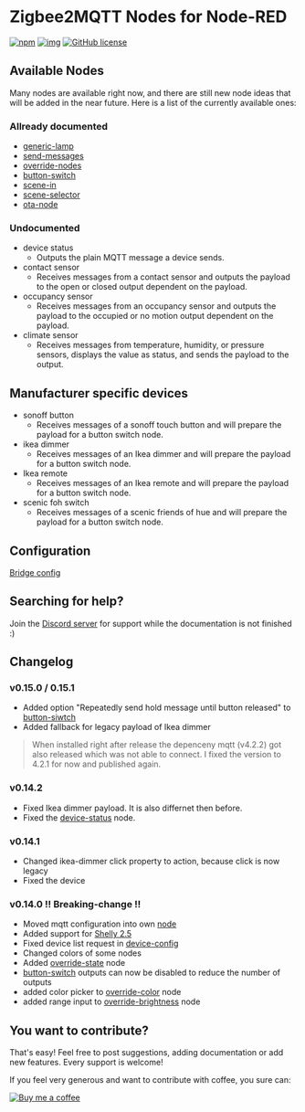 # Zigbee2MQTT Nodes for Node-RED

[![npm](https://img.shields.io/npm/v/node-red-contrib-zigbee2mqtt-devices?style=for-the-badge)](https://www.npmjs.com/package/node-red-contrib-zigbee2mqtt-devices)
[![img](https://img.shields.io/badge/Node--RED-node--red--contrib--zigbee2mqtt--devices-%23aa4444?style=for-the-badge)](https://flows.nodered.org/node/node-red-contrib-zigbee2mqtt-devices)
[![GitHub license](https://img.shields.io/github/license/Dirnei/node-red-contrib-zigbee2mqtt-devices?style=for-the-badge)](https://github.com/Dirnei/node-red-contrib-zigbee2mqtt-devices/blob/master/LICENSE)

## Available Nodes

Many nodes are available right now, and there are still new node ideas that will be added in the near future. Here is a list of the currently available ones:

### Allready documented
- [generic-lamp](docs/nodes/generic-lamp.md)
- [send-messages](docs/nodes/send-messages.md)
- [override-nodes](docs/nodes/override-nodes.md)
- [button-switch](docs/nodes/button-switch.md)
- [scene-in](docs/nodes/scene-in.md)
- [scene-selector](docs/nodes/scene-selector.md)
- [ota-node](docs/nodes/ota-node.md)

### Undocumented
- device status
    - Outputs the plain MQTT message a device sends.
- contact sensor
    - Receives messages from a contact sensor and outputs the payload to the open or closed output dependent on the payload.
- occupancy sensor
    - Receives messages from an occupancy sensor and outputs the payload to the occupied or no motion output dependent on the payload.
- climate sensor
    - Receives messages from temperature, humidity, or pressure sensors, displays the value as status, and sends the payload to the output.

## Manufacturer specific devices

- sonoff button
    - Receives messages of a sonoff touch button and will prepare the payload for a button switch node.
- ikea dimmer
    - Receives messages of an Ikea dimmer and will prepare the payload for a button switch node.
- Ikea remote
    - Receives messages of an Ikea remote and will prepare the payload for a button switch node.
- scenic foh switch
    - Receives messages of a scenic friends of hue and will prepare the payload for a button switch node. 

## Configuration

[Bridge config](docs/config/bridge-config.md)

## Searching for help?

Join the [Discord server](https://discord.gg/4qCMEhJ) for support while the documentation is not finished :)

## Changelog 

### v0.15.0 / 0.15.1

- Added option "Repeatedly send hold message until button released" to [button-siwtch](docs/nodes/button-switch.md)
- Added fallback for legacy payload of Ikea dimmer

> When installed right after release the depenceny mqtt (v4.2.2) got also released which was not able to connect. I fixed the version to 4.2.1 for now and published again.

### v0.14.2

- Fixed Ikea dimmer payload. It is also differnet then before.
- Fixed the [device-status](docs/nodes/device-status.md) node.

### v0.14.1

- Changed ikea-dimmer click property to action, because click is now legacy
- Fixed the device

### v0.14.0 !! Breaking-change !!

- Moved mqtt configuration into own [node](docs/config/mqtt-config.md)
- Added support for [Shelly 2.5](https://shelly.cloud/products/shelly-25-smart-home-automation-relay/)
- Fixed device list request in [device-config](docs/device-config.md)
- Changed colors of some nodes
- Added [override-state](docs/nodes/override-state.md) node
- [button-switch](docs/nodes/button-switch.md) outputs can now be disabled to reduce the number of outputs
- added color picker to [override-color](docs/nodes/override-color.md) node
- added range input to [override-brightness](docs/nodes/override-brightness.md) node


## You want to contribute?

That's easy! Feel free to post suggestions, adding documentation or add new features. Every support is welcome!

If you feel very generous and want to contribute with coffee, you sure can:

[![Buy me a coffee][buymeacoffee-shield]][buymeacoffee]

[buymeacoffee]: https://www.buymeacoffee.com/dirnei
[buymeacoffee-shield]: https://www.buymeacoffee.com/assets/img/custom_images/orange_img.png
